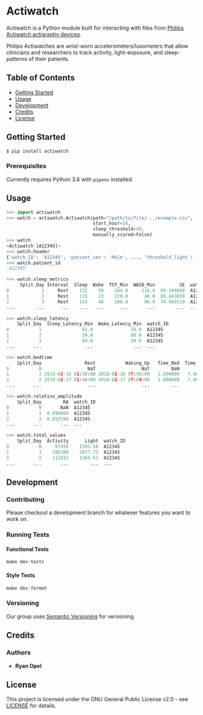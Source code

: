 # Actiwatch 

Actiwatch is a Python module built for interacting with files from [Philips Actiwatch actigraphy devices](https://www.usa.philips.com/healthcare/product/HC1044809/actiwatch-2-activity-monitor).

Philips Actiwatches are wrist-worn accelerometers/luxometers that allow clinicians and researchers to track activity, light-exposure, and sleep-patterns of their patients.

## Table of Contents

- [Getting Started](#getting-started)
- [Usage](#usage)
- [Development](#development)
- [Credits](#credits)
- [License](#license)

## Getting Started

```$ pip install actiwatch```

### Prerequisites

Currently requires Python 3.6 with `pipenv` installed.

## Usage

```python
>>> import actiwatch
>>> watch = actiwatch.Actiwatch(path="/path/to/file/.../example.csv",
                                start_hour=16,
                                sleep_threshold=40,
                                manually_scored=False)
>>> watch
<Actiwatch [A12345]>
>>> watch.header
{'watch_ID': 'A12345', 'patient_sex': 'Male', ..., 'threshold_light': 1000.0}
>>> watch.patient_id
'A12345'

>>> watch.sleep_metrics
     Split_Day Interval  Sleep  Wake  TST_Min  WASO_Min         SE  watch_ID
0            1     Rest    132    59    264.0     118.0  69.109948  A12345
1            2     Rest    135    23    270.0      46.0  85.443038  A12345
2            3     Rest    143    48    286.0      96.0  74.869110  A12345
...        ...      ...    ...   ...      ...       ...        ...  ...

>>> watch.sleep_latency
    Split_Day  Sleep_Latency_Min  Wake_Latency_Min  watch_ID
0           1               42.0              38.0  A12345
1           2               24.0              80.0  A12345
2           3               44.0              38.0  A12345
...       ...                ...               ...  ...

>>> watch.bedtime
    Split_Day                Rest           Waking_Up   Time_Bed  Time_Wake  watch_ID
0           0                 NaT                 NaT        NaN        NaN  A12345
1           1 2018-02-16 01:36:00 2018-02-16 07:58:00   1.600000   7.966667  A12345
2           2 2018-02-17 01:48:00 2018-02-17 07:04:00   1.800000   7.066667  A12345
...       ...                 ...                 ...        ...        ...  ...

>>> watch.relative_amplitude
    Split_Day        RA  watch_ID
0           0       NaN  A12345
1           1  0.896660  A12345
2           2  0.852598  A12345
...       ...       ...  ...

>>> watch.total_values
    Split_Day  Activity      Light  watch_ID
0           0     97430    1591.58  A12345
1           1    186100    2077.75  A12345
2           2    112832    1364.61  A12345
...       ...       ...        ...  ...
```

## Development

### Contributing

Please checkout a development branch for whatever features you want to work on.

### Running Tests

#### Functional Tests

`make dev-tests`

#### Style Tests

`make dev-format`

### Versioning

Our group uses [Semantic Versioning](http://semver.org/) for versioning.

## Credits

### Authors

- **Ryan Opel**

## License

This project is licensed under the GNU General Public License v2.0 - see [LICENSE](LICENSE) for details.